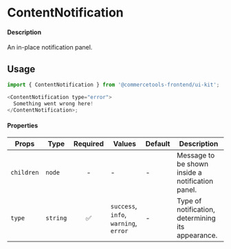 # ContentNotification

#### Description

An in-place notification panel.

## Usage

```js
import { ContentNotification } from '@commercetools-frontend/ui-kit';

<ContentNotification type="error">
  Something went wrong here!
</ContentNotification>;
```

#### Properties

| Props      | Type     | Required | Values                                | Default | Description                                       |
| ---------- | -------- | :------: | ------------------------------------- | ------- | ------------------------------------------------- |
| `children` | `node`   |    -     | -                                     | -       | Message to be shown inside a notification panel.  |
| `type`     | `string` |    ✅    | `success`, `info`, `warning`, `error` | -       | Type of notification, determining its appearance. |
